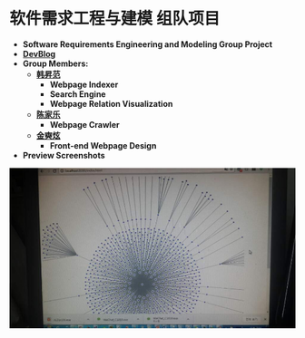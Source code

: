 # 软件需求工程与建模 组队项目

- **Software Requirements Engineering and Modeling Group Project**
- **[DevBlog](http://www.cnblogs.com/rjxqgcyjm18/p/9038878.html)**
- **Group Members:**
  - **[韩昇范](https://github.com/hansf14)**
    - **Webpage Indexer**
    - **Search Engine**
    - **Webpage Relation Visualization**
  - **[陈家乐](https://github.com/richardevan)**
    - **Webpage Crawler**
  - **[金奭炫](https://github.com/sh0116)**
    - **Front-end Webpage Design**
- **Preview Screenshots**
<p>
  <div>
    <img width="600px" src="preview-screenshots/visualization.jpg" alt="visualization.jpg" />
  </div>
</p>
